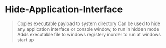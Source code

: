 # Hide-Application-Interface
>Copies executable payload to system directory
>Can be used to hide any application interface or console window, to run in hidden mode
>Adds executable file to windows registery inorder to run at windows start up
